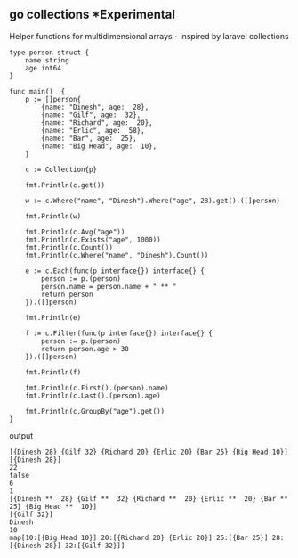 go collections *Experimental
--

Helper functions for multidimensional arrays - inspired by laravel collections

    type person struct {
        name string
        age int64
    }
    
    func main()  {
        p := []person{
            {name: "Dinesh", age:  28},
            {name: "Gilf", age:  32},
            {name: "Richard", age:  20},
            {name: "Erlic", age:  58},
            {name: "Bar", age:  25},
            {name: "Big Head", age:  10},
        }
      
        c := Collection{p}
      
        fmt.Println(c.get())
      
        w := c.Where("name", "Dinesh").Where("age", 28).get().([]person)
      
        fmt.Println(w)
      
        fmt.Println(c.Avg("age"))
        fmt.Println(c.Exists("age", 1000))
        fmt.Println(c.Count())
        fmt.Println(c.Where("name", "Dinesh").Count())
      
        e := c.Each(func(p interface{}) interface{} {
            person := p.(person)
            person.name = person.name + " ** "
            return person
        }).([]person)
      
        fmt.Println(e)
      
        f := c.Filter(func(p interface{}) interface{} {
            person := p.(person)
            return person.age > 30
        }).([]person)
      
        fmt.Println(f)
      
        fmt.Println(c.First().(person).name)
        fmt.Println(c.Last().(person).age)
        
        fmt.Println(c.GroupBy("age").get())
    }
    
  
  output
    
    [{Dinesh 28} {Gilf 32} {Richard 20} {Erlic 20} {Bar 25} {Big Head 10}]
    [{Dinesh 28}]
    22
    false
    6
    1
    [{Dinesh **  28} {Gilf **  32} {Richard **  20} {Erlic **  20} {Bar **  25} {Big Head **  10}]
    [{Gilf 32}]
    Dinesh
    10
    map[10:[{Big Head 10}] 20:[{Richard 20} {Erlic 20}] 25:[{Bar 25}] 28:[{Dinesh 28}] 32:[{Gilf 32}]]



